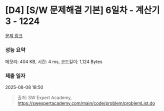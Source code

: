 # [D4] [S/W 문제해결 기본] 6일차 - 계산기3 - 1224 

[문제 링크](https://swexpertacademy.com/main/code/problem/problemDetail.do?contestProbId=AV14tDX6AFgCFAYD) 

### 성능 요약

메모리: 404 KB, 시간: 4 ms, 코드길이: 1,124 Bytes

### 제출 일자

2025-08-08 18:50



> 출처: SW Expert Academy, https://swexpertacademy.com/main/code/problem/problemList.do
